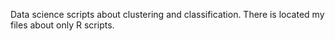 Data science scripts about clustering and classification. There is located my files about only R scripts.
